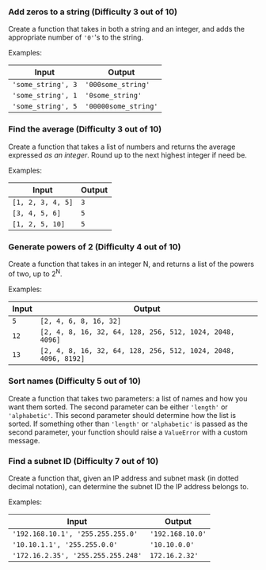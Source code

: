 ### Add zeros to a string (Difficulty 3 out of 10)

Create a function that takes in both a string and an integer, and adds the appropriate number of `'0'`'s to the string.

Examples:

| Input | Output |
| --- | --- |
| `'some_string', 3` | `'000some_string'` |
| `'some_string', 1` | `'0some_string'` |
| `'some_string', 5` | `'00000some_string'` |

### Find the average (Difficulty 3 out of 10)

Create a function that takes a list of numbers and returns the average expressed _as an integer_.  Round up to the next highest integer if need be.

Examples:

| Input | Output |
| --- | --- |
| `[1, 2, 3, 4, 5]` | `3` |
| `[3, 4, 5, 6]` | `5` |
| `[1, 2, 5, 10]` | `5` |

### Generate powers of 2 (Difficulty 4 out of 10)

Create a function that takes in an integer N, and returns a list of the powers of two, up to 2<sup>N</sup>.

Examples:

| Input | Output |
| --- | --- |
| `5` | `[2, 4, 6, 8, 16, 32]` |
| `12` | `[2, 4, 8, 16, 32, 64, 128, 256, 512, 1024, 2048, 4096]` |
| `13` | `[2, 4, 8, 16, 32, 64, 128, 256, 512, 1024, 2048, 4096, 8192]` |

### Sort names (Difficulty 5 out of 10)

Create a function that takes two parameters: a list of names and how you want them sorted.  The second parameter can be either `'length'` or `'alphabetic'`.  This second parameter should determine how the list is sorted.  If something other than `'length'` or `'alphabetic'` is passed as the second parameter, your function should raise a `ValueError` with a custom message.

### Find a subnet ID (Difficulty 7 out of 10)

Create a function that, given an IP address and subnet mask (in dotted decimal notation), can determine the subnet ID the IP address belongs to.

Examples:

| Input | Output |
| --- | --- |
| `'192.168.10.1', '255.255.255.0'` | `'192.168.10.0'` |
| `'10.10.1.1', '255.255.0.0'` | `'10.10.0.0'` |
| `'172.16.2.35', '255.255.255.248'` | `172.16.2.32'` |


